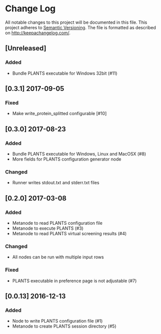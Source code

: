 # Change Log
All notable changes to this project will be documented in this file.
This project adheres to [Semantic Versioning](http://semver.org/).
The file is formatted as described on http://keepachangelog.com/.

## [Unreleased]

### Added

* Bundle PLANTS executable for Windows 32bit (#11)

## [0.3.1] 2017-09-05

### Fixed

* Make write_protein_splitted configurable [#10]

## [0.3.0] 2017-08-23

### Added

* Bundle PLANTS executable for Windows, Linux and MacOSX (#8)
* More fields for PLANTS configuration generator node

### Changed

* Runner writes stdout.txt and stderr.txt files

## [0.2.0] 2017-03-08

### Added

* Metanode to read PLANTS configuration file
* Metanode to execute PLANTS (#3)
* Metanode to read PLANTS virtual screening results (#4)

### Changed

* All nodes can be run with multiple input rows

### Fixed

* PLANTS executable in preference page is not adjustable (#7)

## [0.0.13] 2016-12-13

### Added

* Node to write PLANTS configuration file (#1)
* Metanode to create PLANTS session directory (#5)
